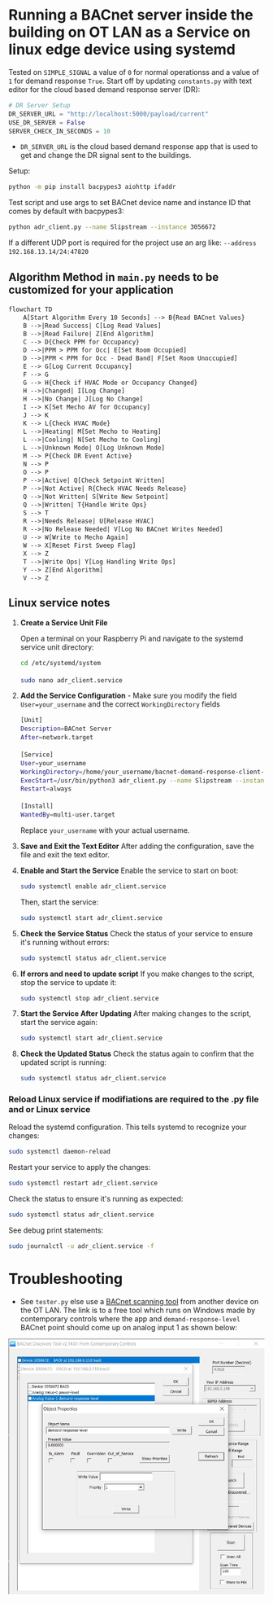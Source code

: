 # Running a BACnet server inside the building on OT LAN as a Service on linux edge device using systemd

Tested on `SIMPLE_SIGNAL` a value of `0` for normal operationss and a value of `1` for demand response `True`. Start off by updating `constants.py` with text editor for the cloud based demand response server (DR):

```python
# DR Server Setup
DR_SERVER_URL = "http://localhost:5000/payload/current"
USE_DR_SERVER = False
SERVER_CHECK_IN_SECONDS = 10

```
* `DR_SERVER_URL` is the cloud based demand response app that is used to get and change the DR signal sent to the buildings.

Setup:
```bash
python -m pip install bacpypes3 aiohttp ifaddr
```

Test script and use args to set BACnet device name and instance ID that comes by default with bacpypes3:
```bash
python adr_client.py --name Slipstream --instance 3056672
```

If a different UDP port is required for the project use an arg like: `--address 192.168.13.14/24:47820`

## Algorithm Method in `main.py` needs to be customized for your application

```mermaid 
flowchart TD
    A[Start Algorithm Every 10 Seconds] --> B{Read BACnet Values}
    B -->|Read Success| C[Log Read Values]
    B -->|Read Failure| Z[End Algorithm]
    C --> D{Check PPM for Occupancy}
    D -->|PPM > PPM for Occ| E[Set Room Occupied]
    D -->|PPM < PPM for Occ - Dead Band| F[Set Room Unoccupied]
    E --> G[Log Current Occupancy]
    F --> G
    G --> H{Check if HVAC Mode or Occupancy Changed}
    H -->|Changed| I[Log Change]
    H -->|No Change| J[Log No Change]
    I --> K[Set Mecho AV for Occupancy]
    J --> K
    K --> L{Check HVAC Mode}
    L -->|Heating| M[Set Mecho to Heating]
    L -->|Cooling| N[Set Mecho to Cooling]
    L -->|Unknown Mode| O[Log Unknown Mode]
    M --> P{Check DR Event Active}
    N --> P
    O --> P
    P -->|Active| Q[Check Setpoint Written]
    P -->|Not Active| R{Check HVAC Needs Release}
    Q -->|Not Written| S[Write New Setpoint]
    Q -->|Written| T{Handle Write Ops}
    S --> T
    R -->|Needs Release| U[Release HVAC]
    R -->|No Release Needed| V[Log No BACnet Writes Needed]
    U --> W[Write to Mecho Again]
    W --> X[Reset First Sweep Flag]
    X --> Z
    T -->|Write Ops| Y[Log Handling Write Ops]
    Y --> Z[End Algorithm]
    V --> Z
```

## Linux service notes

1. **Create a Service Unit File**

   Open a terminal on your Raspberry Pi and navigate to the systemd service unit directory:

   ```bash
   cd /etc/systemd/system

   sudo nano adr_client.service
   ```

2. **Add the Service Configuration** - Make sure you modify the field `User=your_username` and the correct `WorkingDirectory` fields

   ```bash
   [Unit]
   Description=BACnet Server
   After=network.target

   [Service]
   User=your_username
   WorkingDirectory=/home/your_username/bacnet-demand-response-client-server/building_adr_client
   ExecStart=/usr/bin/python3 adr_client.py --name Slipstream --instance 3056672 --debug
   Restart=always

   [Install]
   WantedBy=multi-user.target
   ```
   Replace `your_username` with your actual username.

2. **Save and Exit the Text Editor**
   After adding the configuration, save the file and exit the text editor.

3. **Enable and Start the Service**
   Enable the service to start on boot:
   ```bash
   sudo systemctl enable adr_client.service
   ```
   Then, start the service:
   ```bash
   sudo systemctl start adr_client.service
   ```
4. **Check the Service Status**
   Check the status of your service to ensure it's running without errors:
   ```bash
   sudo systemctl status adr_client.service
   ```
5. **If errors and need to update script**
   If you make changes to the script, stop the service to update it:
   ```bash
   sudo systemctl stop adr_client.service
   ```
6. **Start the Service After Updating**
   After making changes to the script, start the service again:
   ```bash
   sudo systemctl start adr_client.service
   ```
7. **Check the Updated Status**
   Check the status again to confirm that the updated script is running:
   ```bash
   sudo systemctl status adr_client.service
   ```

### **Reload Linux service if modifiations are required to the .py file and or Linux service**
   Reload the systemd configuration. This tells systemd to recognize your changes:
   ```bash
   sudo systemctl daemon-reload
   ```

   Restart your service to apply the changes:
   ```bash
   sudo systemctl restart adr_client.service
   ```

   Check the status to ensure it's running as expected:
   ```bash
   sudo systemctl status adr_client.service
   ```

   See debug print statements:
   ```bash
   sudo journalctl -u adr_client.service -f
   ```

# Troubleshooting

* See `tester.py` else use a [BACnet scanning tool](https://www.ccontrols.com/sd/bdt.htm) from another device on the OT LAN. The link is to a free tool which runs on Windows made by contemporary controls where the app and `demand-response-level` BACnet point should come up on analog input 1 as shown below:


![Alt text](/images/bacnet_scan.jpg)